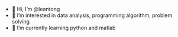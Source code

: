 - 👋 Hi, I’m @leantong
- 👀 I’m interested in data analysis, programming algorithm, problem solving
- 🌱 I’m currently learning python and matlab

<!---
leantong/leantong is a ✨ special ✨ repository because its `README.md` (this file) appears on your GitHub profile.
You can click the Preview link to take a look at your changes.
--->
